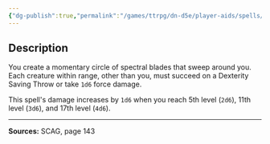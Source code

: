 ```yaml
---
{"dg-publish":true,"permalink":"/games/ttrpg/dn-d5e/player-aids/spells/cantrips/sword-burst/","tags":["TTRPG/DND/5e","verbal","buff","damage","Spell"],"noteIcon":""}
---
```



## Description
You create a momentary circle of spectral blades that sweep around you.
Each creature within range, other than you, must succeed on a Dexterity Saving Throw or take `1d6` force damage.

This spell's damage increases by `1d6` when you reach 5th level (`2d6`), 11th level (`3d6`), and 17th level (`4d6`).

---

**Sources:** SCAG, page 143
